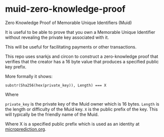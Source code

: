 # muid-zero-knowledge-proof
Zero Knowledge Proof of Memorable Unique Identifiers (Muid)

It is useful to be able to prove that you own a Memorable Unique Identifier without revealing the private key associated with it.

This will be useful for facilitating payments or other transactions.

This repo uses snarkjs and circon to construct a zero-knowledge proof that verifies that the creator has a 16 byte value 
that produces a specified public key prefix.

More formally it shows:

`substr(Sha256(hex(private_key)), Length) === X`

Where 

`private_key` is the private key of the Muid owner which is 16 bytes.
`Length` is the length or difficulty of the Muid key.
`X` is the public prefix of the key. This will typically be the friendly name of the Muid.

Where X is a specified public prefix which is used as an identity at [microprediction.org](https://www.microprediction.org).

